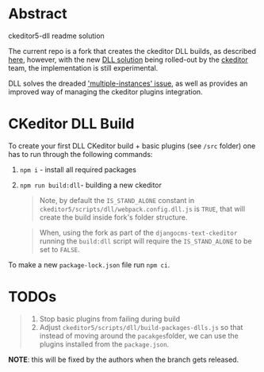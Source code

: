
# Abstract

ckeditor5-dll readme solution

The current repo is a fork that creates the ckeditor DLL builds, as described [here](https://ckeditor.com/docs/ckeditor5/latest/builds/guides/development/custom-builds.html "Creating custom builds"), however, with the new [DLL solution](https://github.com/ckeditor/ckeditor5/issues/8517 "Implement DLLs for CKEditor 5 features") being rolled-out by the [ckeditor](https://github.com/ckeditor "CKEditor Ecosystem") team, the implementation is still experimental.

DLL solves the dreaded ['multiple-instances' issue](https://github.com/ckeditor/ckeditor5/issues/667 "Allow adding plugins to a CKEditor 5 build"), as well as provides an improved way of managing the ckeditor plugins integration.


# CKeditor DLL Build
To create your first DLL CKeditor build + basic plugins (see `/src` folder) one has to run through the following commands:

1. ```npm i``` - install all required packages
2. ```npm run build:dll```- building a new ckeditor
   > Note, by default the ```IS_STAND_ALONE``` constant in `ckeditor5/scripts/dll/webpack.config.dll.js` is `TRUE`, that will create the build inside fork's folder structure. 
   
   > When, using the fork  as part of the `djangocms-text-ckeditor` running the ```build:dll``` script will require the ```IS_STAND_ALONE``` to be set to `FALSE`.


To make a new `package-lock.json` file run ```npm ci```.

# TODOs
   > 1. Stop basic plugins from failing during build
   > 2. Adjust `ckeditor5/scripts/dll/build-packages-dlls.js` so that instead of moving around the `pacakges`folder, we can use the plugins installed from the `package.json`. 
   
   **NOTE**: this will be fixed by the authors when the branch gets released.